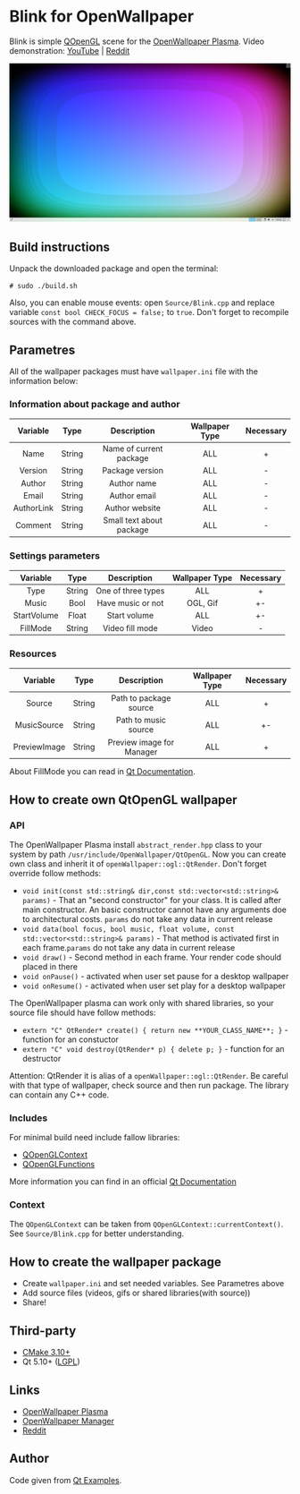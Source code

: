 # Blink for OpenWallpaper

Blink is simple [QOpenGL][qogl_context] scene for the [OpenWallpaper Plasma][wallpaper_plasma].
Video demonstration: [YouTube][youtube_blink] | [Reddit][reddit_page]

![Blink preview image][preview_image]

## Build instructions

Unpack the downloaded package and open the terminal:

```console
# sudo ./build.sh
```

Also, you can enable mouse events: open `Source/Blink.cpp` and replace variable `const bool CHECK_FOCUS = false;` to `true`.
Don't forget to recompile sources with the command above.

## Parametres

All of the wallpaper packages must have `wallpaper.ini` file with the information below:

### Information about package and author
|  Variable    | Type           | Description               | Wallpaper Type  |  Necessary  |
|    :---:     |     :---:      |     :---:                 |     :---:       |    :---:    |
| Name         | String         | Name of current package   | ALL             | +           |
| Version      | String         | Package version           | ALL             | -           |
| Author       | String         | Author name               | ALL             | -           |
| Email        | String         | Author email              | ALL             | -           |
| AuthorLink   | String         | Author website            | ALL             | -           |
| Comment      | String         | Small text about package  | ALL             | -           |

### Settings parameters
|  Variable    | Type           | Description               | Wallpaper Type  |  Necessary  |
|    :---:     |     :---:      |     :---:                 |     :---:       |    :---:    |
| Type         | String         | One of three types        | ALL             | +           |
| Music        | Bool           | Have music or not         | OGL, Gif        | +-          |
| StartVolume  | Float          | Start volume              | ALL             | +-          |
| FillMode     | String         | Video fill mode           | Video           | -           |

### Resources

|  Variable    | Type           | Description               | Wallpaper Type  |  Necessary  |
|    :---:     |     :---:      |     :---:                 |     :---:       |    :---:    |
| Source       | String         | Path to package source    | ALL             | +           |
| MusicSource  | String         | Path to music source      | ALL             | +-          |
| PreviewImage | String         | Preview image for Manager | ALL             | +           |


About FillMode you can read in [Qt Documentation][qt_fillmode_doc].

## How to create own QtOpenGL wallpaper

### API

The OpenWallpaper Plasma install `abstract_render.hpp` class to your system by path `/usr/include/OpenWallpaper/QtOpenGL`. Now you can create own class and inherit it of `openWallpaper::ogl::QtRender`. Don't forget override follow methods:

* `void init(const std::string& dir,const std::vector<std::string>& params)` - That an "second constructor" for your class. It is called after main constructor. An basic constructor cannot have any arguments doe to architectural costs. `params` do not take any data in current release
* `void data(bool focus, bool music, float volume, const std::vector<std::string>& params)` - That method is activated first in each frame.`params` do not take any data in current release
* `void draw()` - Second method in each frame. Your render code should placed in there
* `void onPause()` - activated when user set pause for a desktop wallpaper
* `void onResume()` - activated when user set play for a desktop wallpaper

The OpenWallpaper plasma can work only with shared libraries, so your source file should have follow methods:

* `extern "C" QtRender* create() { return new **YOUR_CLASS_NAME**; }` - function for an constuctor
* `extern "C" void destroy(QtRender* p) { delete p; }` - function for an destructor

Attention: QtRender it is alias of a `openWallpaper::ogl::QtRender`.
Be careful with that type of wallpaper, check source and then run package. The library can contain any C++ code.

### Includes

For minimal build need include fallow libraries: 
* [QOpenGLContext][qogl_context]
* [QOpenGLFunctions][qogl_functions]

More information you can find in an official [Qt Documentation][qt_doc]

### Context

The `QOpenGLContext` can be taken from `QOpenGLContext::currentContext()`. See `Source/Blink.cpp` for better understanding.

## How to create the wallpaper package

* Create `wallpaper.ini` and set needed variables. See Parametres above
* Add source files (videos, gifs or shared libraries(with source))
* Share!

## Third-party

* [CMake 3.10+][cmake]
* Qt 5.10+ ([LGPL](http://doc.qt.io/qt-5/lgpl.html))

## Links

* [OpenWallpaper Plasma][wallpaper_plasma]
* [OpenWallpaper Manager][wallpaper_manager]
* [Reddit][reddit_page]

## Author

Code given from [Qt Examples][qt_example].


[//]: # (LINKS)
[cmake]: https://cmake.org/
[qogl_context]: https://doc.qt.io/qt-5/qopenglcontext.html
[qogl_functions]: https://doc.qt.io/qt-5/qopenglfunctions.html
[qt_doc]: https://doc.qt.io/qt-5/reference-overview.html
[qt_example]: https://doc.qt.io/qt-5/qtquick-scenegraph-openglunderqml-example.html
[qt_fillmode_doc]: https://doc.qt.io/qt-5/qml-qtmultimedia-video.html#fillMode-prop
[youtube_blink]: https://youtu.be/ioq54vMtm6w
[preview_image]: docs/preview_gh.png

[wallpaper_manager]: https://github.com/Samsuper12/OpenWallpaper-Manager
[wallpaper_plasma]: https://github.com/Samsuper12/OpenWallpaper-Plasma
[reddit_page]: https://www.reddit.com/r/OpenWallpaper/comments/ex78il/blink/
